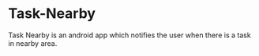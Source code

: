 # Task-Nearby
Task Nearby is an android app which notifies the user when there is a task in nearby area.
